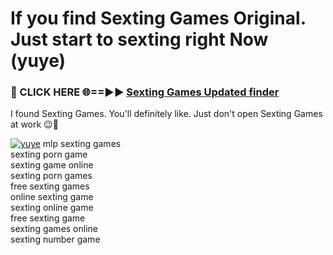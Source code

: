 # If you find Sexting Games Original. Just start to sexting right Now (yuye)

<h3>🔴 CLICK HERE 🌐==►► <a href="https://tinyurl.com/2s32jyrn" rel="nofollow">Sexting Games Updated finder</a></h3>

I found Sexting Games. You'll definitely like. Just don't open Sexting Games at work 😉💬

[![yuye](https://i.imgur.com/sZc9xG4.jpeg)](https://tinyurl.com/2s32jyrn)
mlp sexting games<br>
sexting porn game<br>
sexting game online<br>
sexting porn games<br>
free sexting games<br>
online sexting game<br>
sexting online game<br>
free sexting game<br>
sexting games online<br>
sexting number game